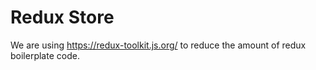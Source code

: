 # Redux Store

We are using https://redux-toolkit.js.org/ to reduce the amount of redux boilerplate code. 

